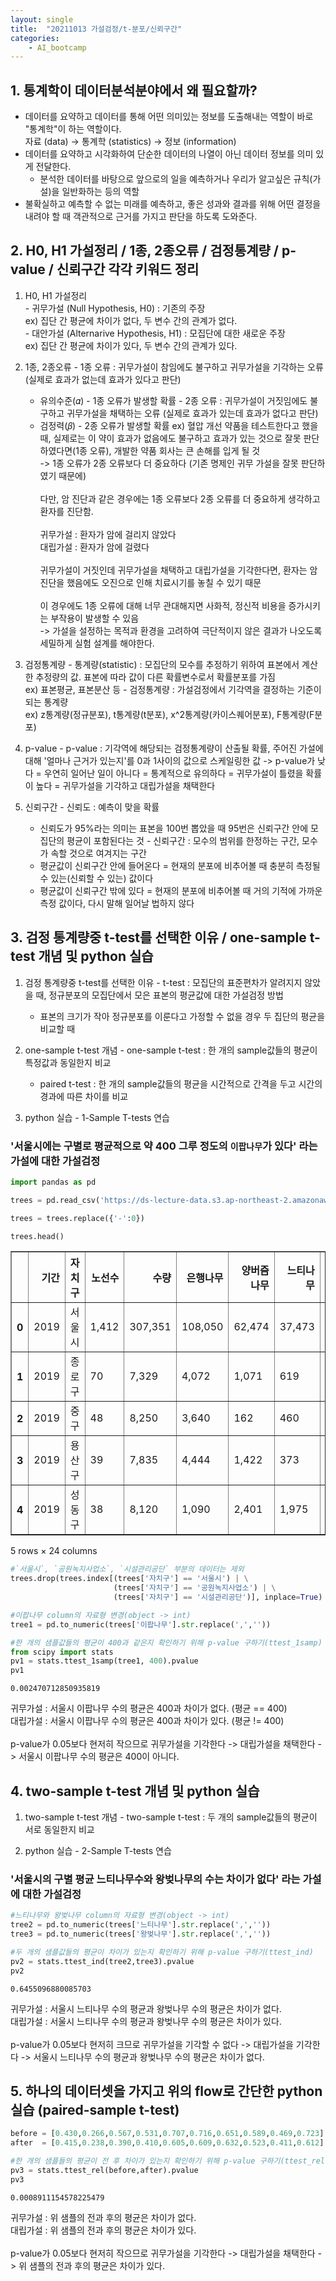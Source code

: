 ```yaml
---
layout: single
title:  "20211013 가설검정/t-분포/신뢰구간"
categories: 
    - AI_bootcamp
---
```






## 1. 통계학이 데이터분석분야에서 왜 필요할까?

  - 데이터를 요약하고 데이터를 통해 어떤 의미있는 정보를 도출해내는 역할이 바로 "통계학"이 하는 역할이다.\
      자료 (data) → 통계학 (statistics) → 정보 (information)
  - 데이터를 요약하고 시각화하여 단순한 데이터의 나열이 아닌 데이터 정보를 의미 있게 전달한다.
     + 분석한 데이터를 바탕으로 앞으로의 일을 예측하거나 우리가 알고싶은 규칙(가설)을 일반화하는 등의 역할
  - 불확실하고 예측할 수 없는 미래를 예측하고, 좋은 성과와 결과를 위해 어떤 결정을 내려야 할 때 객관적으로 근거를 가지고 판단을 하도록 도와준다.

## 2. H0, H1 가설정리 / 1종, 2종오류 / 검정통계량 / p-value / 신뢰구간 각각 키워드 정리

  1. H0, H1 가설정리\
    - 귀무가설 (Null Hypothesis, H0) : 기존의 주장\
      ex) 집단 간 평균에 차이가 없다, 두 변수 간의 관계가 없다.\
    - 대안가설 (Alternarive Hypothesis, H1) : 모집단에 대한 새로운 주장\
      ex) 집단 간 평균에 차이가 있다, 두 변수 간의 관계가 있다.
      
  2. 1종, 2종오류
    - 1종 오류 : 귀무가설이 참임에도 불구하고 귀무가설을 기각하는 오류 (실제로 효과가 없는데 효과가 있다고 판단)
      + 유의수준(𝛼) - 1종 오류가 발생할 확률
    - 2종 오류 : 귀무가설이 거짓임에도 불구하고 귀무가설을 채택하는 오류 (실제로 효과가 있는데 효과가 없다고 판단)
      + 검정력(𝛽) - 2종 오류가 발생할 확률
    ex) 혈압 개선 약품을 테스트한다고 했을 때, 실제로는 이 약이 효과가 없음에도 불구하고 효과가 있는 것으로 잘못 판단하였다면(1종 오류), 개발한 약품 회사는 큰 손해를 입게 될 것 \
        -> 1종 오류가 2종 오류보다 더 중요하다 (기존 명제인 귀무 가설을 잘못 판단하였기 때문에)\
        \
        다만, 암 진단과 같은 경우에는 1종 오류보다 2종 오류를 더 중요하게 생각하고 환자를 진단함.\
        \
        귀무가설 : 환자가 암에 걸리지 않았다\
        대립가설 : 환자가 암에 걸렸다\
        \
        귀무가설이 거짓인데 귀무가설을 채택하고 대립가설을 기각한다면, 환자는 암 진단을 했음에도 오진으로 인해 치료시기를 놓칠 수 있기 때문\
        \
        이 경우에도 1종 오류에 대해 너무 관대해지면 사화적, 정신적 비용을 증가시키는 부작용이 발생할 수 있음\
        -> 가설을 설정하는 목적과 환경을 고려하여 극단적이지 않은 결과가 나오도록 세밀하게 실험 설계를 해야한다.
        
  3. 검정통계량
    - 통계량(statistic) : 모집단의 모수를 추정하기 위하여 표본에서 계산한 추정량의 값. 표본에 따라 값이 다른 확률변수로서 확률분포를 가짐\
      ex) 표본평균, 표본분산 등
    - 검정통계량 : 가설검정에서 기각역을 결정하는 기준이 되는 통계량\
      ex) z통계량(정규분포), t통계량(t분포), x^2통계량(카이스퀘어분포), F통계량(F분포)
    
  4. p-value
    - p-value : 기각역에 해당되는 검정통계량이 산출될 확률, 주어진 가설에 대해 '얼마나 근거가 있는지'를 0과 1사이의 값으로 스케일링한 값
             -> p-value가 낮다 = 우연히 일어난 일이 아니다
                              = 통계적으로 유의하다
                              = 귀무가설이 틀렸을 확률이 높다
                              = 귀무가설을 기각하고 대립가설을 채택한다
                                
  5. 신뢰구간
    - 신뢰도 : 예측이 맞을 확률
      + 신뢰도가 95%라는 의미는 표본을 100번 뽑았을 때 95번은 신뢰구간 안에 모집단의 평균이 포함된다는 것
    - 신뢰구간 : 모수의 범위를 한정하는 구간, 모수가 속할 것으로 여겨지는 구간
      + 평균값이 신뢰구간 안에 들어온다 = 현재의 분포에 비추어볼 때 충분히 측정될 수 있는(신뢰할 수 있는) 값이다
      + 평균값이 신뢰구간 밖에 있다 = 현재의 분포에 비추어볼 때 거의 기적에 가까운 측정 값이다, 다시 말해 일어날 법하지 않다

## 3. 검정 통계량중 t-test를 선택한 이유 / one-sample t-test 개념 및 python 실습

  1. 검정 통계량중 t-test를 선택한 이유
    - t-test : 모집단의 표준편차가 알려지지 않았을 때, 정규분포의 모집단에서 모은 표본의 평균값에 대한 가설검정 방법
      + 표본의 크기가 작아 정규분포를 이룬다고 가정할 수 없을 경우 두 집단의 평균을 비교할 때
  
  2. one-sample t-test 개념
    - one-sample t-test : 한 개의 sample값들의 평균이 특정값과 동일한지 비교
        + paired t-test : 한 개의 sample값들의 평균을 시간적으로 간격을 두고 시간의 경과에 따른 차이를 비교
    
  3. python 실습
    - 1-Sample T-tests 연습

### **'서울시에는 구별로 평균적으로 약 400 그루 정도의 `이팝나무`가 있다'** 라는 가설에 대한 가설검정


```python
import pandas as pd

trees = pd.read_csv('https://ds-lecture-data.s3.ap-northeast-2.amazonaws.com/seoul_tree/seoul_tree.txt', sep = '\t', skiprows = 1)

trees = trees.replace({'-':0})
```


```python
trees.head()
```




<div>
<style scoped>
    .dataframe tbody tr th:only-of-type {
        vertical-align: middle;
    }

    .dataframe tbody tr th {
        vertical-align: top;
    }

    .dataframe thead th {
        text-align: right;
    }
</style>
<table border="1" class="dataframe">
  <thead>
    <tr style="text-align: right;">
      <th></th>
      <th>기간</th>
      <th>자치구</th>
      <th>노선수</th>
      <th>수량</th>
      <th>은행나무</th>
      <th>양버즘나무</th>
      <th>느티나무</th>
      <th>왕벚나무</th>
      <th>은단풍나무</th>
      <th>메타세콰이어</th>
      <th>...</th>
      <th>튜울립나무</th>
      <th>칠엽수</th>
      <th>포플러</th>
      <th>느릅나무</th>
      <th>살구나무</th>
      <th>무궁화</th>
      <th>소나무</th>
      <th>목련</th>
      <th>이팝나무</th>
      <th>기타</th>
    </tr>
  </thead>
  <tbody>
    <tr>
      <th>0</th>
      <td>2019</td>
      <td>서울시</td>
      <td>1,412</td>
      <td>307,351</td>
      <td>108,050</td>
      <td>62,474</td>
      <td>37,473</td>
      <td>34,150</td>
      <td>545</td>
      <td>5,171</td>
      <td>...</td>
      <td>948</td>
      <td>1,533</td>
      <td>7</td>
      <td>504</td>
      <td>234</td>
      <td>2,374</td>
      <td>4,539</td>
      <td>378</td>
      <td>20,088</td>
      <td>20,112</td>
    </tr>
    <tr>
      <th>1</th>
      <td>2019</td>
      <td>종로구</td>
      <td>70</td>
      <td>7,329</td>
      <td>4,072</td>
      <td>1,071</td>
      <td>619</td>
      <td>421</td>
      <td>0</td>
      <td>1</td>
      <td>...</td>
      <td>0</td>
      <td>17</td>
      <td>0</td>
      <td>0</td>
      <td>0</td>
      <td>0</td>
      <td>239</td>
      <td>0</td>
      <td>711</td>
      <td>29</td>
    </tr>
    <tr>
      <th>2</th>
      <td>2019</td>
      <td>중구</td>
      <td>48</td>
      <td>8,250</td>
      <td>3,640</td>
      <td>162</td>
      <td>460</td>
      <td>289</td>
      <td>0</td>
      <td>0</td>
      <td>...</td>
      <td>7</td>
      <td>0</td>
      <td>0</td>
      <td>0</td>
      <td>21</td>
      <td>46</td>
      <td>2,162</td>
      <td>0</td>
      <td>470</td>
      <td>817</td>
    </tr>
    <tr>
      <th>3</th>
      <td>2019</td>
      <td>용산구</td>
      <td>39</td>
      <td>7,835</td>
      <td>4,444</td>
      <td>1,422</td>
      <td>373</td>
      <td>262</td>
      <td>0</td>
      <td>0</td>
      <td>...</td>
      <td>13</td>
      <td>16</td>
      <td>0</td>
      <td>0</td>
      <td>39</td>
      <td>0</td>
      <td>51</td>
      <td>126</td>
      <td>198</td>
      <td>780</td>
    </tr>
    <tr>
      <th>4</th>
      <td>2019</td>
      <td>성동구</td>
      <td>38</td>
      <td>8,120</td>
      <td>1,090</td>
      <td>2,401</td>
      <td>1,975</td>
      <td>602</td>
      <td>29</td>
      <td>48</td>
      <td>...</td>
      <td>0</td>
      <td>1</td>
      <td>3</td>
      <td>59</td>
      <td>0</td>
      <td>0</td>
      <td>53</td>
      <td>0</td>
      <td>709</td>
      <td>646</td>
    </tr>
  </tbody>
</table>
<p>5 rows × 24 columns</p>
</div>




```python
#`서울시`, `공원녹지사업소`, `시설관리공단` 부분의 데이터는 제외
trees.drop(trees.index[(trees['자치구'] == '서울시') | \
                       (trees['자치구'] == '공원녹지사업소') | \
                       (trees['자치구'] == '시설관리공단')], inplace=True)

#이팝나무 column의 자료형 변경(object -> int)
tree1 = pd.to_numeric(trees['이팝나무'].str.replace(',',''))

#한 개의 샘플값들의 평균이 400과 같은지 확인하기 위해 p-value 구하기(ttest_1samp)
from scipy import stats
pv1 = stats.ttest_1samp(tree1, 400).pvalue
pv1
```




    0.002470712850935819



귀무가설 : 서울시 이팝나무 수의 평균은 400과 차이가 없다. (평균 == 400)\
대립가설 : 서울시 이팝나무 수의 평균은 400과 차이가 있다. (평균 != 400)\
\
p-value가 0.05보다 현저히 작으므로 귀무가설을 기각한다 -> 대립가설을 채택한다 -> 서울시 이팝나무 수의 평균은 400이 아니다.

## 4. two-sample t-test 개념 및 python 실습

  1. two-sample t-test 개념
    - two-sample t-test : 두 개의 sample값들의 평균이 서로 동일한지 비교
    
  2. python 실습
    - 2-Sample T-tests 연습

### **'서울시의 구별 평균 느티나무수와 왕벚나무의 수는 차이가 없다'** 라는 가설에 대한 가설검정


```python
#느티나무와 왕벚나무 column의 자료형 변경(object -> int)
tree2 = pd.to_numeric(trees['느티나무'].str.replace(',',''))
tree3 = pd.to_numeric(trees['왕벚나무'].str.replace(',',''))

#두 개의 샘플값들의 평균이 차이가 있는지 확인하기 위해 p-value 구하기(ttest_ind)
pv2 = stats.ttest_ind(tree2,tree3).pvalue
pv2
```




    0.6455096880085703



귀무가설 : 서울시 느티나무 수의 평균과 왕벚나무 수의 평균은 차이가 없다.\
대립가설 : 서울시 느티나무 수의 평균과 왕벚나무 수의 평균은 차이가 있다.\
\
p-value가 0.05보다 현저히 크므로 귀무가설을 기각할 수 없다 -> 대립가설을 기각한다 -> 서울시 느티나무 수의 평균과 왕벚나무 수의 평균은 차이가 없다.

## 5. 하나의 데이터셋을 가지고 위의 flow로 간단한 python 실습 (paired-sample t-test)


```python
before = [0.430,0.266,0.567,0.531,0.707,0.716,0.651,0.589,0.469,0.723]
after  = [0.415,0.238,0.390,0.410,0.605,0.609,0.632,0.523,0.411,0.612]
```


```python
#한 개의 샘플들의 평균이 전 후 차이가 있는지 확인하기 위해 p-value 구하기(ttest_rel)
pv3 = stats.ttest_rel(before,after).pvalue
pv3
```




    0.0008911154578225479



귀무가설 : 위 샘플의 전과 후의 평균은 차이가 없다.\
대립가설 : 위 샘플의 전과 후의 평균은 차이가 있다.\
\
p-value가 0.05보다 현저히 작으므로 귀무가설을 기각한다 -> 대립가설을 채택한다 -> 위 샘플의 전과 후의 평균은 차이가 있다.
